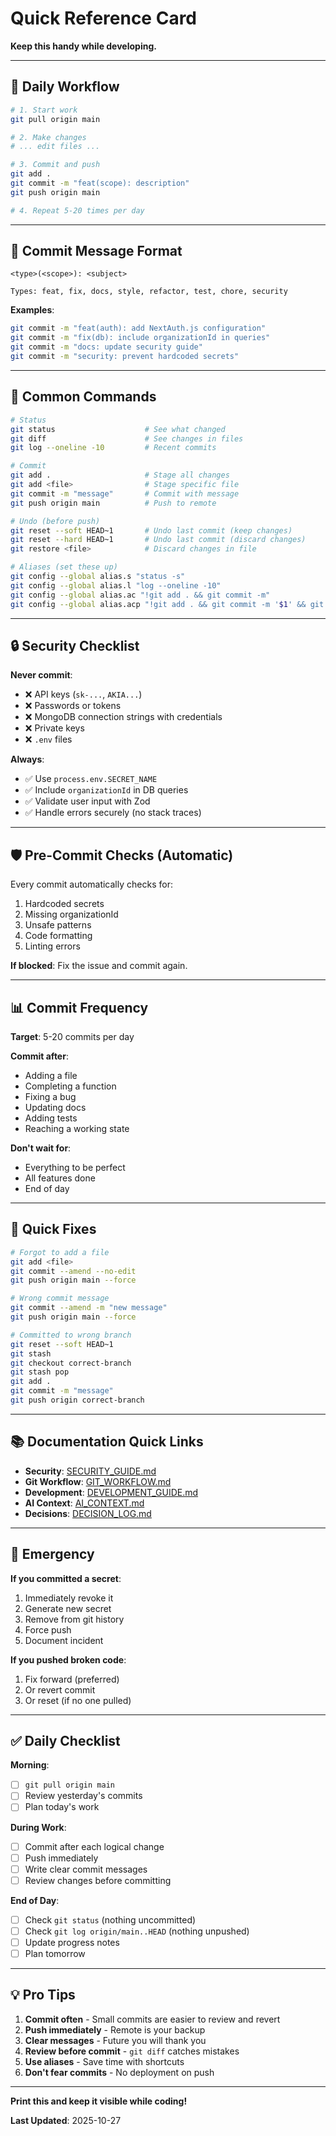 # Quick Reference Card

**Keep this handy while developing.**

---

## 🚀 Daily Workflow

```bash
# 1. Start work
git pull origin main

# 2. Make changes
# ... edit files ...

# 3. Commit and push
git add .
git commit -m "feat(scope): description"
git push origin main

# 4. Repeat 5-20 times per day
```

---

## 📝 Commit Message Format

```
<type>(<scope>): <subject>

Types: feat, fix, docs, style, refactor, test, chore, security
```

**Examples**:
```bash
git commit -m "feat(auth): add NextAuth.js configuration"
git commit -m "fix(db): include organizationId in queries"
git commit -m "docs: update security guide"
git commit -m "security: prevent hardcoded secrets"
```

---

## 🔧 Common Commands

```bash
# Status
git status                    # See what changed
git diff                      # See changes in files
git log --oneline -10         # Recent commits

# Commit
git add .                     # Stage all changes
git add <file>                # Stage specific file
git commit -m "message"       # Commit with message
git push origin main          # Push to remote

# Undo (before push)
git reset --soft HEAD~1       # Undo last commit (keep changes)
git reset --hard HEAD~1       # Undo last commit (discard changes)
git restore <file>            # Discard changes in file

# Aliases (set these up)
git config --global alias.s "status -s"
git config --global alias.l "log --oneline -10"
git config --global alias.ac "!git add . && git commit -m"
git config --global alias.acp "!git add . && git commit -m '$1' && git push origin main #"
```

---

## 🔒 Security Checklist

**Never commit**:
- ❌ API keys (`sk-...`, `AKIA...`)
- ❌ Passwords or tokens
- ❌ MongoDB connection strings with credentials
- ❌ Private keys
- ❌ `.env` files

**Always**:
- ✅ Use `process.env.SECRET_NAME`
- ✅ Include `organizationId` in DB queries
- ✅ Validate user input with Zod
- ✅ Handle errors securely (no stack traces)

---

## 🛡️ Pre-Commit Checks (Automatic)

Every commit automatically checks for:
1. Hardcoded secrets
2. Missing organizationId
3. Unsafe patterns
4. Code formatting
5. Linting errors

**If blocked**: Fix the issue and commit again.

---

## 📊 Commit Frequency

**Target**: 5-20 commits per day

**Commit after**:
- Adding a file
- Completing a function
- Fixing a bug
- Updating docs
- Adding tests
- Reaching a working state

**Don't wait for**:
- Everything to be perfect
- All features done
- End of day

---

## 🎯 Quick Fixes

```bash
# Forgot to add a file
git add <file>
git commit --amend --no-edit
git push origin main --force

# Wrong commit message
git commit --amend -m "new message"
git push origin main --force

# Committed to wrong branch
git reset --soft HEAD~1
git stash
git checkout correct-branch
git stash pop
git add .
git commit -m "message"
git push origin correct-branch
```

---

## 📚 Documentation Quick Links

- **Security**: [SECURITY_GUIDE.md](./SECURITY_GUIDE.md)
- **Git Workflow**: [GIT_WORKFLOW.md](./GIT_WORKFLOW.md)
- **Development**: [DEVELOPMENT_GUIDE.md](./DEVELOPMENT_GUIDE.md)
- **AI Context**: [AI_CONTEXT.md](./AI_CONTEXT.md)
- **Decisions**: [DECISION_LOG.md](./DECISION_LOG.md)

---

## 🚨 Emergency

**If you committed a secret**:
1. Immediately revoke it
2. Generate new secret
3. Remove from git history
4. Force push
5. Document incident

**If you pushed broken code**:
1. Fix forward (preferred)
2. Or revert commit
3. Or reset (if no one pulled)

---

## ✅ Daily Checklist

**Morning**:
- [ ] `git pull origin main`
- [ ] Review yesterday's commits
- [ ] Plan today's work

**During Work**:
- [ ] Commit after each logical change
- [ ] Push immediately
- [ ] Write clear commit messages
- [ ] Review changes before committing

**End of Day**:
- [ ] Check `git status` (nothing uncommitted)
- [ ] Check `git log origin/main..HEAD` (nothing unpushed)
- [ ] Update progress notes
- [ ] Plan tomorrow

---

## 💡 Pro Tips

1. **Commit often** - Small commits are easier to review and revert
2. **Push immediately** - Remote is your backup
3. **Clear messages** - Future you will thank you
4. **Review before commit** - `git diff` catches mistakes
5. **Use aliases** - Save time with shortcuts
6. **Don't fear commits** - No deployment on push

---

**Print this and keep it visible while coding!**

**Last Updated**: 2025-10-27
